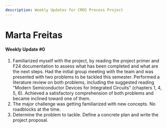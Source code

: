 ```yaml
---
description: Weekly Updates for CMOS Process Project
---
```


# Marta Freitas

#### Weekly Update #0&#x20;

1. Familiarized myself with the project, by reading the project primer and F24 documentation to assess what has been completed and what are the next steps. Had the initial group meeting with the team and was presented with two problems to be tackled this semester. Performed a literature review on both problems, including the suggested reading "Modern Semiconductor Devices for Integrated Circuits" (chapters 1, 4, 5, 6). Achieved a satisfactory comprehension of both problems and became inclined toward one of them.
2. The major challenge was getting familiarized with new concepts. No roadblocks at the time.
3. Determine the problem to tackle. Define a concrete plan and write the project proposal.
